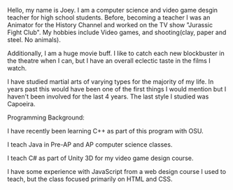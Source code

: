 Hello, my name is Joey.  I am a computer science and video game desgin teacher for high school 
students.  Before, becoming a teacher I was an Animator for the History Channel and worked on 
the TV show "Jurassic Fight Club".  My hobbies include Video games, and shooting(clay, paper 
and steel. No animals).

Additionally, I am a huge movie buff.  I like to catch each new blockbuster in the theatre when I
can, but I have an overall eclectic taste in the films I watch.

I have studied martial arts of varying types for the majority of my life.  In years past this would
have been one of the first things I would mention but I haven't been involved for the last 4 years.
The last style I studied was Capoeira.


Programming Background:

I have recently been learning C++ as part of this program with OSU.

I teach Java in Pre-AP and AP computer science classes.

I teach C# as part of Unity 3D for my video game design course.

I have some experience with JavaScript from a web design course I used to teach, but the class
focused primarily on HTML and CSS.

